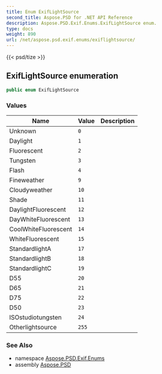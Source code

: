 ```yaml
---
title: Enum ExifLightSource
second_title: Aspose.PSD for .NET API Reference
description: Aspose.PSD.Exif.Enums.ExifLightSource enum. 
type: docs
weight: 890
url: /net/aspose.psd.exif.enums/exiflightsource/
---
```

{{< psd/tize >}}
## ExifLightSource enumeration

```csharp
public enum ExifLightSource
```

### Values

| Name | Value | Description |
| --- | --- | --- |
| Unknown | `0` |  |
| Daylight | `1` |  |
| Fluorescent | `2` |  |
| Tungsten | `3` |  |
| Flash | `4` |  |
| Fineweather | `9` |  |
| Cloudyweather | `10` |  |
| Shade | `11` |  |
| DaylightFluorescent | `12` |  |
| DayWhiteFluorescent | `13` |  |
| CoolWhiteFluorescent | `14` |  |
| WhiteFluorescent | `15` |  |
| StandardlightA | `17` |  |
| StandardlightB | `18` |  |
| StandardlightC | `19` |  |
| D55 | `20` |  |
| D65 | `21` |  |
| D75 | `22` |  |
| D50 | `23` |  |
| ISOstudiotungsten | `24` |  |
| Otherlightsource | `255` |  |

### See Also

* namespace [Aspose.PSD.Exif.Enums](../../aspose.psd.exif.enums/)
* assembly [Aspose.PSD](../../)


